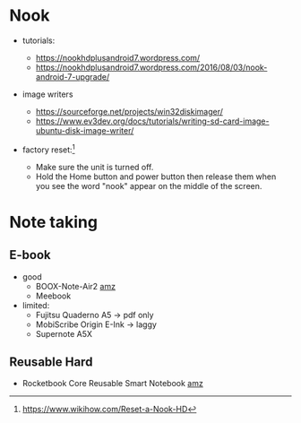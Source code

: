 # Nook

- tutorials:
  - https://nookhdplusandroid7.wordpress.com/
  - https://nookhdplusandroid7.wordpress.com/2016/08/03/nook-android-7-upgrade/

- image writers
  - https://sourceforge.net/projects/win32diskimager/
  - https://www.ev3dev.org/docs/tutorials/writing-sd-card-image-ubuntu-disk-image-writer/

- factory reset:[^nook-reset]
  - Make sure the unit is turned off.
  - Hold the Home button and power button then release them when you see the word "nook" appear on the middle of the screen.

[^nook-reset]: https://www.wikihow.com/Reset-a-Nook-HD


# Note taking

## E-book

- good
  - BOOX-Note-Air2 [amz](https://www.amazon.de/BOOX-Note-Air2-Frontlicht-G-Sensor/dp/B09GJL9YCD)
  - Meebook
- limited:
  - Fujitsu Quaderno A5 $\to$ pdf only
  - MobiScribe Origin E-Ink $\to$ laggy
  - Supernote A5X 

## Reusable Hard

- Rocketbook Core Reusable Smart Notebook [amz](https://www.amazon.com/dp/B07WMVDX64)

